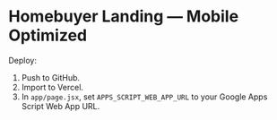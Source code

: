 # Homebuyer Landing — Mobile Optimized

Deploy:
1) Push to GitHub.
2) Import to Vercel.
3) In `app/page.jsx`, set `APPS_SCRIPT_WEB_APP_URL` to your Google Apps Script Web App URL.
